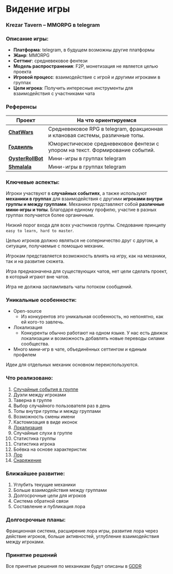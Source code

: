 # Видение игры

### Krezar Tavern – MMORPG в telegram

### Описание игры:

- **Платформа**: telegram, в будущем возможны другие платформы
- **Жанр**: MMORPG
- **Сеттинг**: средневековое фентези
- **Модель распространения**: F2P, монетизация не является целью проекта
- **Игровой процесс**: взаимодействие с игрой и другими игроками в группах
- **Цели игрока**: Получить интересные инструменты для взаимодействия с участниками чата

### Референсы


| Проект                                          | На что ориентируемся                                                          |
|-------------------------------------------------|-------------------------------------------------------------------------------|
| **[ChatWars](https://t.me/chtwrsbot)**          | Средневековое RPG в telegram, фракционная и клановая системы, различные топы. |
| **[Годвилль](https://godville.net/)**           | Юмористическое средневековое фентези с упором на текст. Формирование событий. |
| **[OysterRollBot](https://t.me/OysterRollBot)** | Мини-игры в группах telegram                                                  |
| **[Shmalala](https://t.me/shmalala_bot)**       | Мини-игры в группах telegram                                                  |

### Ключевые аспекты:

Игроки участвуют в **случайных событиях**, а также используют **механики в группах** для взаимодействия с другими 
**игроками внутри группы и между группами**. Механики представляют собой **различные мини-игры и топы**.
Благодаря единому профилю, участие в разных группах получается более органичным.

Низкий порог входа для всех участников группы. Следование принципу `easy to learn, hard to master`.

Целью игроков должно являться не соперничество друг с другом, а ситуации, получаемые с помощью механик.

Игрокам представляется возможность влиять на игру, как на механики, так и на развитие сюжета.

Игра предназначена для существующих чатов, нет цели сделать проект, в который играют вне чатов.

Игра не должна заспамливать чаты потоком сообщений.

### Уникальные особенности:

- Open-source 
    - Из конкурентов это уникальная особенность, но непонятно, как ей кого-то завлечь.
- Локализация
    - Конкуренты обычно работают на одном языке. У нас есть движок локализации и возможность добавлять новые переводы 
      силами сообщества.
- Много мини-игр в чате, объединённых сеттингом и единым профилем

Идеи для отдельных механик основном переиспользуются.

### Что реализовано:

1. [Случайные события в группе](events.md)
2. Дуэли между игроками
3. Таверна в группе
4. Выбор случайного пользователя раз в день
5. Топы внутри группы и между группами
6. Возможность смены имени
7. Кастомизация в виде иконок
8. [Локализация](localization/README.md)
9. Случайные слухи в группе
10. Статистика группы
11. Статистика игрока
12. Боёвка на основе характеристик
13. [Лор](lore/README.md)
14. [Снаряжение](items.md)

### Ближайшее развитие:

1. Углубить текущие механики
2. Больше взаимодействия между группами
3. Долгосрочные цели для игроков
4. Система обратной связи
5. Составление и публикация лора

### Долгосрочные планы:

Фракционная система, расширение лора игры, развитие лора через действие игроков,
больше активностей, углубление взаимодействия между игроками.

### Принятие решений

Все принятые решения по механикам будут описаны в [GDDR](gddr.md)